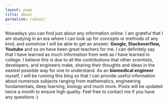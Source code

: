 ```yaml
---
layout: page
title: About
permalink: /about/
---
```


Nowadays you can find just about any information online. I am grateful that I am studying in an era where I can look up for concepts or methods of any kind, and somehow I will be able to get an answer. **Google, Stackoverflow, Youtube** and so on have been great teachers for me. I can definitely say that I have learned as much information from web as I have learned in college.
I believe this is due to all the contributions that other scientists, developers, and engineers make, sharing their thoughts and ideas in the easiest possible way for one to understand. As an **biomedical engineer** myself, I will be running this blog so that I can provide useful information about numerous subjects ranging from mathematics, engineering fundamentals, deep learning, biology and much more.
Posts will be updated twice a month to ensure high quality. Feel free to contact me if you have any questions :)

